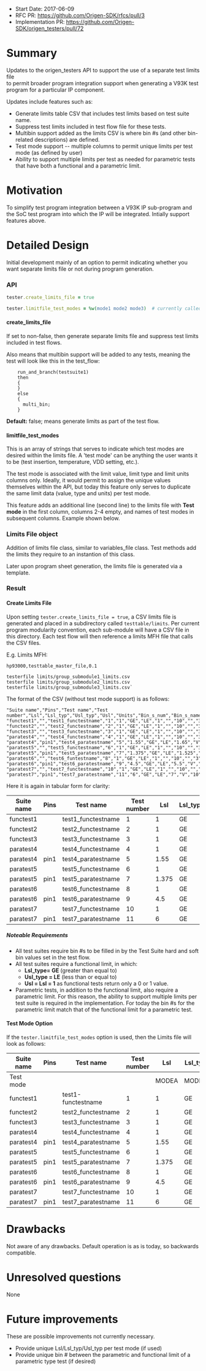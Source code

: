 - Start Date: 2017-06-09
- RFC PR: https://github.com/Origen-SDK/rfcs/pull/3
- Implementation PR: https://github.com/Origen-SDK/origen_testers/pull/72

# Summary

Updates to the origen_testers API to support the use of a separate test limits file   
to permit broader program integration support when generating a V93K test program
for a particular IP component.

Updates include features such as:

- Generate limits table CSV that includes test limits based on test suite name.
- Suppress test limits included in test flow file for these tests.
- Multibin support added as the limits CSV is where bin #s (and other bin-related descriptions) are defined.
- Test mode support -- multiple columns to permit unique limits per test mode (as defined by user)
- Ability to support multiple limits per test as needed for parametric tests that have both a functional and a parametric limit.


# Motivation

To simplify test program integration between a V93K IP sub-program and the SoC test program
into which the IP will be integrated.  Intially support features above.

# Detailed Design

Initial development mainly of an option to permit indicating whether you want separate limits file or 
not during program generation.   

### API

~~~ruby
tester.create_limits_file = true

tester.limitfile_test_modes = %w(mode1 mode2 mode3)  # currently called limitfile_pims_events but prefer this name
~~~

#### create_limits_file

If set to non-false, then generate separate limits file and suppress test limits included in test flows.

Also means that multibin support will be added to any tests, meaning the test will look like this in the test_flow:

~~~
    run_and_branch(testsuite1)
    then
    {
    }
    else
    {
      multi_bin;
    }
~~~
**Default:** false; means generate limits as part of the test flow.

#### limitfile_test_modes
This is an array of strings that serves to indicate which test modes are desired within the limits file.  A 'test mode' can be anything the user wants it to be (test insertion, temperature, VDD setting, etc.).

The test mode is associated with the limit value, limit type and limit units columns only.  Ideally, it would permit to assign the unique values themselves within the API, but today this feature only serves to duplicate the same limit data (value, type and units) per test mode.

This feature adds an additional line (second line) to the limits file with **Test mode** in the first column, columns 2-4 empty, and names of test modes in subsequent columns.  Example shown below.

### Limits File object

Addition of limits file class, similar to variables_file class.   Test methods add the limits they
require to an instantion of this class.

Later upon program sheet generation, the limits file is generated via a template.

### Result

#### Create Limits File
Upon setting `tester.create_limits_file = true`, a CSV limits file is generated and placed in a subdirectory called `testtable/limits`. Per current program modularity convention, each sub-module will have a CSV file in this directory.  Each test flow will then reference a limits MFH file that calls the CSV files.

E.g. Limits MFH:

~~~
hp93000,testtable_master_file,0.1

testerfile limits/group_submodule1_limits.csv
testerfile limits/group_submodule2_limits.csv
testerfile limits/group_submodule3_limits.csv`
~~~

The format of the CSV (without test mode support) is as follows:
~~~
"Suite name","Pins","Test name","Test number","Lsl","Lsl_typ","Usl_typ","Usl","Units","Bin_s_num","Bin_s_name","Bin_h_num","Bin_h_name","Bin_type","Bin_reprobe","Bin_overon","Test_remarks"
"functest1","","test1_functestname","1","1","GE","LE","1","","10","","3","","","","",""
"functest2","","test2_functestname","2","1","GE","LE","1","","10","","3","","","","",""
"functest3","","test3_functestname","3","1","GE","LE","1","","10","","3","","","","",""
"paratest4","","test4_functestname","4","1","GE","LE","1","","10","","3","","","","",""
"paratest4","pin1","test4_paratestname","5","1.55","GE","LE","1.65","V","10","","3","","","","",""
"paratest5","","test5_functestname","6","1","GE","LE","1","","10","","3","","","","",""
"paratest5","pin1","test5_paratestname","7","1.375","GE","LE","1.525","V","10","","3","","","","",""
"paratest6","","test6_funtestname","8","1","GE","LE","1","","10","","3","","","","",""
"paratest6","pin1","test6_paratestname","9","4.5","GE","LE","5.5","V","10","","3","","","","",""
"paratest7","","test7_functestname","10","1","GE","LE","1","","10","","3","","","","",""
"paratest7","pin1","test7_paratestname","11","6","GE","LE","7","V","10","","3","","","","",""
~~~

Here it is again in tabular form for clarity:

|Suite name|Pins|Test name|Test number|Lsl|Lsl_typ|Usl_typ|Usl|Units|Bin_s_num|Bin_s_name|Bin_h_num|Bin_h_name|Bin_type|Bin_reprobe|Bin_overon|Test_remarks|
|--|--|--|--|--|--|--|--|--|--|--|--|--|--|--|--|--|
|functest1||test1_functestname|1 |1    |GE|LE|1    ||10||3| | | | | | 
|functest2||test2_functestname|2 |1    |GE|LE|1    ||10||3| | | | | | 
|functest3||test3_functestname   |3 |1    |GE|LE|1    ||10||3| | | | | | 
|paratest4||test4_functestname   |4 |1    |GE|LE|1    ||10||3| | | | | | 
|paratest4|pin1|test4_paratestname|5 |1.55 |GE|LE|1.65 |V|10||3| | | | | | 
|paratest5||test5_functestname|6 |1    |GE|LE|1    ||10||3| | | | | | 
|paratest5|pin1|test5_paratestname|7 |1.375|GE|LE|1.525|V|10||3| | | | | | 
|paratest6||test6_functestname   |8 |1    |GE|LE|1    ||10||3| | | | | | 
|paratest6|pin1|test6_paratestname|9 |4.5  |GE|LE|5.5  |V|10||3| | | | | | 
|paratest7||test7_functestname   |10|1    |GE|LE|1    ||10||3| | | | | | 
|paratest7|pin1|test7_paratestname|11|6    |GE|LE|7    |V|10||3| | | | | | 

##### Noteable Requirements
- All test suites require bin #s to be filled in by the Test Suite hard and soft bin values set in the test flow.
- All test suites require a functional limit, in which:
   - **Lsl_type= GE** (greater than equal to)
   - **Usl_type = LE** (less than or equal to)
   - **Usl = Lsl = 1** as functional tests return only a 0 or 1 value.
- Parametric tests, in addition to the functional limit, also require a parametric limit.  For this reason, the ability to support multiple limits per test suite is required in the implementation.  For today the bin #s for the parametric limit match that of the functional limit for a parametric test.


#### Test Mode Option
If the `tester.limitfile_test_modes` option is used, then the Limits file will look as follows:

|Suite name|Pins|Test name|Test number|Lsl|Lsl_typ|Usl_typ|Usl|Units|Lsl|Lsl_typ|Usl_typ|Usl|Units|Bin_s_num|Bin_s_name|Bin_h_num|Bin_h_name|Bin_type|Bin_reprobe|Bin_overon|Test_remarks|
|--|--|--|--|--|--|--|--|--|--|--|--|--|--|--|--|--|--|--|--|--|--|
|Test mode||||MODEA|MODEA|MODEA|MODEA|MODEA|MODEB|MODEB|MODEB|MODEB|MODEB| | | | |||||
|functest1||test1-functestname|1 |1    |GE|LE|1    ||1|GE|LE|1||10||3| | | | | | 
|functest2||test2_functestname|2 |1    |GE|LE|1    ||1|GE|LE|1||10||3| | | | | | 
|functest3||test3_functestname |3 |1    |GE|LE|1    ||1|GE|LE|1||10||3| | | | | |
|paratest4||test4_functestname  |4 |1    |GE|LE|1    ||1|GE|LE|1||10||3| | | | | |
|paratest4|pin1|test4_paratestname|5 |1.55 |GE|LE|1.65 |V|1.55|GE|LE|1.65|V|10||3| | | | | | 
|paratest5||test5_functestname  |6 |1    |GE|LE|1    ||1|GE|LE|1||10||3| | | | | | 
|paratest5|pin1|test5_paratestname|7 |1.375|GE|LE|1.525|V|1.375|GE|LE|1.525|V|10||3| | | | | | 
|paratest6||test6_functestname   |8 |1    |GE|LE|1    ||1|GE|LE|1||10||3| | | | | | 
|paratest6|pin1|test6_paratestname|9 |4.5  |GE|LE|5.5  |V|4.5|GE|LE|5.5|V|10||3| | | | | | 
|paratest7||test7_functestname |10|1    |GE|LE|1    ||1|GE|LE|1||10||3| | | | | | 
|paratest7|pin1|test7_paratestname|11|6    |GE|LE|7    |V|6|GE|LE|7|V|10||3| | | | | | 

# Drawbacks

Not aware of any drawbacks.  Default operation is as is today, so backwards compatible.

# Unresolved questions
None

# Future improvements
These are possible improvements not currently necessary.

- Provide unique Lsl/Lsl_typ/Usl_typ per test mode (if used)
- Provide unique bin # between the parametric and functional limit of a parametric type test (if desired)


